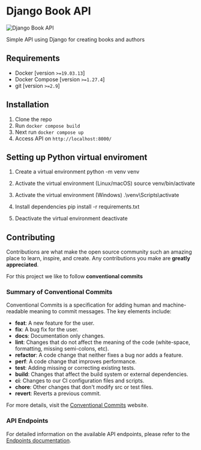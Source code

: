 # Django Book API
![Django Book API](https://github.com/abu271/book-api/workflows/Python%20application/badge.svg)

Simple API using Django for creating books and authors

## **Requirements**
- Docker [version `>=19.03.13`]
- Docker Compose [version `>=1.27.4`]
- git [version `>=2.9`]

## **Installation**
1. Clone the repo
2. Run `docker compose build`
3. Next run `docker compose up`
4. Access API on `http://localhost:8000/`

## **Setting up Python virtual enviroment**
1. Create a virtual environment
python -m venv venv

2. Activate the virtual environment (Linux/macOS)
source venv/bin/activate

3. Activate the virtual environment (Windows)
.\venv\Scripts\activate

4. Install dependencies
pip install -r requirements.txt

5. Deactivate the virtual environment
deactivate

## Contributing

Contributions are what make the open source community such an amazing place to learn, inspire, and create. Any contributions you make are **greatly appreciated**.

For this project we like to follow **conventional commits**

### Summary of Conventional Commits

Conventional Commits is a specification for adding human and machine-readable meaning to commit messages. The key elements include:

- **feat**: A new feature for the user.
- **fix**: A bug fix for the user.
- **docs**: Documentation only changes.
- **lint**: Changes that do not affect the meaning of the code (white-space, formatting, missing semi-colons, etc).
- **refactor**: A code change that neither fixes a bug nor adds a feature.
- **perf**: A code change that improves performance.
- **test**: Adding missing or correcting existing tests.
- **build**: Changes that affect the build system or external dependencies.
- **ci**: Changes to our CI configuration files and scripts.
- **chore**: Other changes that don't modify src or test files.
- **revert**: Reverts a previous commit.

For more details, visit the [Conventional Commits](https://www.conventionalcommits.org/en/v1.0.0/) website.

### API Endpoints
For detailed information on the available API endpoints, please refer to the [Endpoints documentation](Endpoints.md).